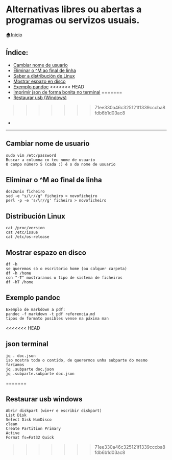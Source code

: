 # Alternativas libres ou abertas a programas ou servizos usuais.

[🏠Inicio](../README.md)

## Índice:
* [Cambiar nome de usuario](minitutos.md#Cambiar-nome-de-usuario)
* [Eliminar o ^M ao final de linha](minitutos.md#eliminar-o-^m-ao-final-de-linha)
* [Saber a distribución de Linux](minitutos.md#distribucion-linux)
* [Mostrar espazo en disco](minitutos.md#mostrar-espazo-en-disco)
* [Exemplo pandoc](minitutos.md#exemplo-pandoc)
<<<<<<< HEAD
* [Imprimir json de forma bonita no terminal](minitutos.md#json-terminal)
=======
* [Restaurar usb (Windows)](minitutos.md#restaurar-usb-windows)
>>>>>>> 71ee330a46c325121f1339cccba8fdb6b1d03ac8
* [](minitutos.md#)

------

## Cambiar nome de usuario
	sudo vim /etc/password
	Buscar a columna co teu nome de usuario
	O campo número 5 (cada :) é o do nome de usuario

## Eliminar o ^M ao final de linha
	dos2unix ficheiro
	sed -e "s/\r//g" ficheiro > novoficheiro
	perl -p -e 's/\r//g' ficheiro > novoficheiro

## Distribución Linux
	cat /proc/version
	cat /etc/issue
	cat /etc/os-release

## Mostrar espazo en disco
	df -h
	se queremos só o escritorio home (ou calquer carpeta)
	df -h /home
	con "-T" mostraranos o tipo de sistema de ficheiros
	df -hT /home

## Exemplo pandoc
	Exemplo de markdown a pdf:
	pandoc -f markdown -t pdf referencia.md
	tipos de formato posibles vense na páxina man

<<<<<<< HEAD
## json terminal
	jq . doc.json
	iso mostra todo o contido, de querermos unha subparte do mesmo faríamos
	jq .subparte doc.json
	jq .subparte.subparte doc.json
=======
## Restaurar usb windows
	Abrir diskpart (win+r e escribir diskpart)
	List Disk
	Select Disk NumDisco
	clean
	Create Partition Primary
	Active
	Format fs=Fat32 Quick
>>>>>>> 71ee330a46c325121f1339cccba8fdb6b1d03ac8
